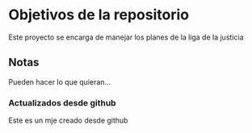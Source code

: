 # Objetivos de la repositorio

Este proyecto se encarga de manejar los planes de la liga de la justicia


## Notas
Pueden hacer lo que quieran...

### Actualizados desde github
Este es un  mje creado desde github
